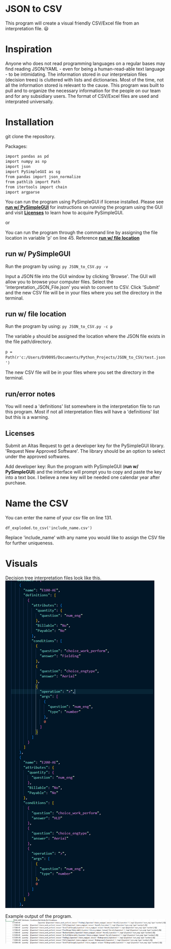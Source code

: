 # JSON to CSV

This program will create a visual friendly CSV/Excel file from an interpretation file. :smiley:

# Inspiration 
Anyone who does not read programming languages on a regular bases may find reading JSON/YAML - even for being a human-read-able text language - to be intimidating. The information stored in our interpretaion files (decision trees) is cluttered with lists and dictionaries. Most of the time, not all the information stored is relevant to the cause. This program was built to pull and to organize the necessary information for the people on our team and for any subsidiary users. The format of CSV/Excel files are used and interprated universally. 

# Installation 
git clone the repository. 

Packages:
```
import pandas as pd
import numpy as np
import json
import PySimpleGUI as sg
from pandas import json_normalize
from pathlib import Path
from itertools import chain
import argparse
```

You can run the program using PySimpleGUI if license installed. Please see **[run w/ PySimpleGUI](#run-w-pysimplegui)** for instructions on running the program using the GUI and visit **[Licenses](#licenses)** to learn how to acquire PySimpleGUI. 

or 

You can run the program through the command line by assigning the file location in variable 'p' on line 45. Reference **[run w/ file location](#run-w-file-location)**

## run w/ PySimpleGUI
Run the program by using: `py JSON_to_CSV.py -v`

Input a JSON file into the GUI window by clicking 'Browse'. The GUI will allow you to browse your computer files. Select the 'interpretation_JSON_File.json' you wish to convert to CSV. Click 'Submit' and the new CSV file will be in your files where you set the directory in the terminal.

## run w/ file location
Run the program by using: `py JSON_to_CSV.py -c p`

The variable `p` should be assigned the location where the JSON file exists in the file path/directory. 

`p = Path(r'c:/Users/DV0095/Documents/Python_Projects/JSON_to_CSV/test.json')`

The new CSV file will be in your files where you set the directory in the terminal.

## run/error notes
You will need a 'definitions' list somewhere in the interpretation file to run this program. Most if not all interpretation files will have a 'definitions' list but this is a warning.

## Licenses
Submit an Altas Request to get a developer key for the PySimpleGUI library. 'Request New Approved Software'. The library should be an option to select under the approved softwares.

Add developer key: Run the program with PySimpleGUI (**run w/ PySimpleGUI**) and the interface will prompt you to copy and paste the key into a text box. I believe a new key will be needed one calendar year after purchase.


# Name the CSV 
You can enter the name of your csv file on line 131.

`df_exploded.to_csv('include_name.csv')`


Replace 'include_name' with any name you would like to assign the CSV file for further uniqueness.

# Visuals

Decision tree interpretation files look like this.
![decision tree interpretation files look like this.](Visual_References/interp_json.png)

Example output of the program.
![Example output of the program.](Visual_References/CSV_output.png)

